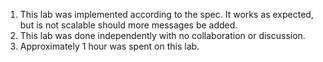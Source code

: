 1. This lab was implemented according to the spec. It works as expected, but is not scalable should more messages be added.
2. This lab was done independently with no collaboration or discussion.
3. Approximately 1 hour was spent on this lab.